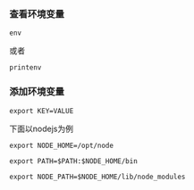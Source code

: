 ### 查看环境变量
```shell
env
```
或者 
```shell
printenv
```

### 添加环境变量
```shell
export KEY=VALUE
```
下面以nodejs为例
```shell
export NODE_HOME=/opt/node

export PATH=$PATH:$NODE_HOME/bin 

export NODE_PATH=$NODE_HOME/lib/node_modules
```



